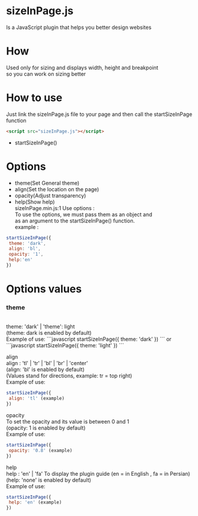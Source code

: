 # sizeInPage.js
Is a JavaScript plugin that helps you better design websites

# How
Used only for sizing and displays width, height and breakpoint <br>
so you can work on sizing better

# How to use
Just link the sizeInPage.js file to your page and then call the startSizeInPage function 
```html
<script src="sizeInPage.js"></script>
```
- startSizeInPage()

# Options
+ theme(Set General theme) <br>
+ align(Set the location on the page) <br>
+ opacity(Adjust transparency) <br>
+ help(Show help)<br>
sizeInPage.min.js:1 Use options :<br>
To use the options, we must pass them as an object and <br>
as an argument to the startSizeInPage() function. <br>
example :
```javascript
startSizeInPage({
 theme: 'dark',
 align: 'bl',
 opacity: '1',
 help:'en'
})
```

# Options values
<h3>theme</h3><br>
theme: 'dark' | 'theme': light <br>
(theme: dark is enabled by default) <br>
Example of use:
```javascript
startSizeInPage({
 theme: 'dark'
})
```
or
```javascript
startSizeInPage({
 theme: 'light'
})
```

align <br>
align : 'tl' | 'tr' | 'bl' | 'br' | 'center'  <br>
(align: 'bl' is enabled by default) <br>
(Values ​​stand for directions, example: tr = top right) <br>
Example of use:
```javascript
startSizeInPage({
 align: 'tl' (example)
})
```

opacity <br>
To set the opacity and its value is between 0 and 1 <br>
(opacity: 1 is enabled by default) <br>
Example of use:
```javascript
startSizeInPage({
 opacity: '0.8' (example)
})
```

help <br>
help : 'en' | 'fa' 
To display the plugin guide (en = in English , fa = in Persian) <br>
(help: 'none' is enabled by default) <br>
Example of use:
```javascript
startSizeInPage({
 help: 'en' (example)
})
```
